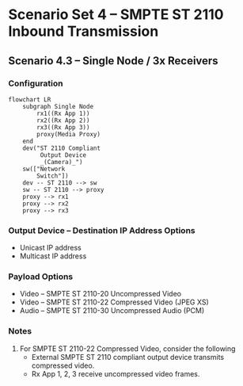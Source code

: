 # Scenario Set 4 – SMPTE ST 2110 Inbound Transmission

## Scenario 4.3 – Single Node / 3x Receivers

### Configuration

```mermaid
flowchart LR
    subgraph Single Node
        rx1((Rx App 1))
        rx2((Rx App 2))
        rx3((Rx App 3))
        proxy(Media Proxy)
    end
    dev("ST 2110 Compliant
         Output Device
         _(Camera)_")
    sw(["Network
        Switch"])
    dev -- ST 2110 --> sw
    sw -- ST 2110 --> proxy
    proxy --> rx1
    proxy --> rx2
    proxy --> rx3
```

### Output Device – Destination IP Address Options

* Unicast IP address
* Multicast IP address

### Payload Options

* Video – SMPTE ST 2110-20 Uncompressed Video
* Video – SMPTE ST 2110-22 Compressed Video (JPEG XS)
* Audio – SMPTE ST 2110-30 Uncompressed Audio (PCM)

### Notes

1. For SMPTE ST 2110-22 Compressed Video, consider the following
    * External SMPTE ST 2110 compliant output device transmits compressed video.
    * Rx App 1, 2, 3 receive uncompressed video frames.

